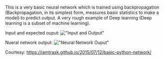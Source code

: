 This is a very basic neural network which is trained using backpropagation (Backpropagation, in its simplest form, measures basic statistics to make a model) to predict output. A very rough example of Deep learning (Deep learning is a subset of machine learning).

Input and expected ouput:
!["Input and Output"](input.png "Input and Output")

Nueral network output:
!["Neural Network Ouput"](ouput.png "Neural Network Ouput")


Courtesy: https://iamtrask.github.io/2015/07/12/basic-python-network/